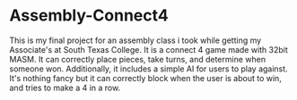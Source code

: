 # Assembly-Connect4
This is my final project for an assembly class i took while getting my Associate's at South Texas College.
It is a connect 4 game made with 32bit MASM. It can correctly place pieces, take turns, and determine when someone won.
Additionally, it includes a simple AI for users to play against. It's nothing fancy but it can correctly block when the
user is about to win, and tries to make a 4 in a row.
